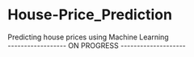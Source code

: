 # House-Price_Prediction
Predicting house prices using Machine Learning <br>
------------------ ON PROGRESS --------------------

